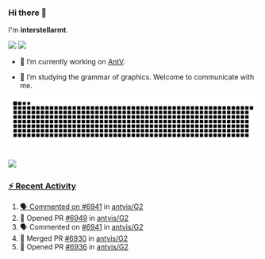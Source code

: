 ### Hi there 👋

I'm **interstellarmt**.

[![](https://img.shields.io/endpoint?url=https://awards.antv.vision/interstellarmt-g2-contributor.json)](https://github.com/antvis/g2)
[![](https://img.shields.io/endpoint?url=https://awards.antv.vision/interstellarmt-gpt-vis-contributor.json)](https://github.com/antvis/gpt-vis)

- 🔭 I’m currently working on [AntV](https://github.com/antvis).

- 📖 I’m studying the grammar of graphics. Welcome to communicate with me.

![](https://raw.githubusercontent.com/interstellarmt/interstellarmt/refs/heads/output/github-contribution-grid-snake.svg)
<div>
  <a href="https://github.com/interstellarmt">
  <img height="180em" src="https://github-readme-stats-eight-theta.vercel.app/api?username=interstellarmt&show_icons=true&include_all_commits=true&count_private=true&theme=tokyonight"/>
</div>
    
### :zap: Recent Activity

<!--START_SECTION:activity-->
1. 🗣 Commented on [#6941](https://github.com/antvis/G2/pull/6941#issuecomment-2918023464) in [antvis/G2](https://github.com/antvis/G2)
2. 💪 Opened PR [#6949](https://github.com/antvis/G2/pull/6949) in [antvis/G2](https://github.com/antvis/G2)
3. 🗣 Commented on [#6941](https://github.com/antvis/G2/pull/6941#issuecomment-2915169642) in [antvis/G2](https://github.com/antvis/G2)
4. 🎉 Merged PR [#6930](https://github.com/antvis/G2/pull/6930) in [antvis/G2](https://github.com/antvis/G2)
5. 💪 Opened PR [#6936](https://github.com/antvis/G2/pull/6936) in [antvis/G2](https://github.com/antvis/G2)
<!--END_SECTION:activity-->

